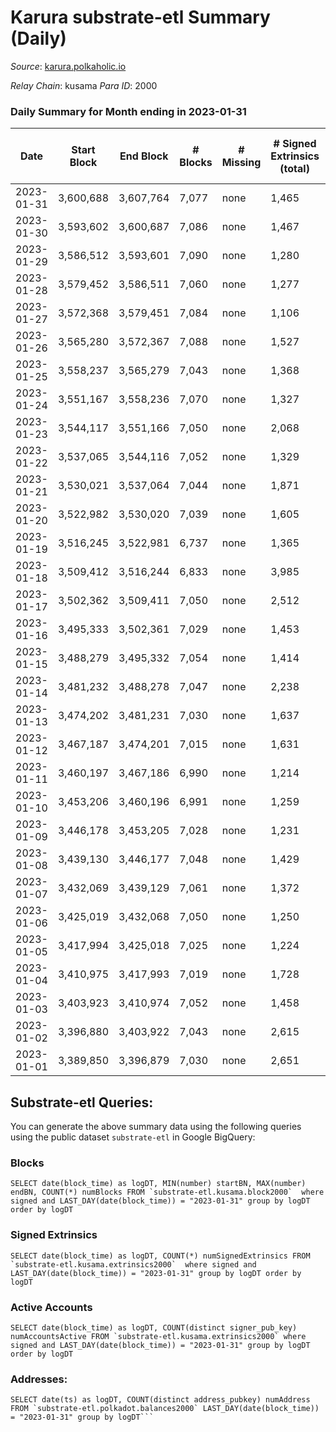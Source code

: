 # Karura substrate-etl Summary (Daily)

_Source_: [karura.polkaholic.io](https://karura.polkaholic.io)

*Relay Chain*: kusama
*Para ID*: 2000



### Daily Summary for Month ending in 2023-01-31


| Date | Start Block | End Block | # Blocks | # Missing | # Signed Extrinsics (total) | # Active Accounts | # Addresses with Balances | # Events | # Transfers | # XCM Transfers In | # XCM Transfers Out |
| ---- | ----------- | --------- | -------- | --------- | --------------------------- | ----------------- | ------------------------- | -------- | ----------- | ------------------ | ------------------- |
| 2023-01-31 | 3,600,688 | 3,607,764 | 7,077 | none | 1,465 | 164 | 94,704 | 61,533 | 1,332 ($518,718) | 83 ($37,780.33) | 109 ($80,197.79) |
| 2023-01-30 | 3,593,602 | 3,600,687 | 7,086 | none | 1,467 | 194 | 94,680 | 61,747 | 1,337 ($231,695) | 101 ($44,016.08) | 97 ($68,084.84) |
| 2023-01-29 | 3,586,512 | 3,593,601 | 7,090 | none | 1,280 | 169 | 94,665 | 60,604 | 1,246 ($223,506) | 107 ($55,914.91) | 108 ($57,243.58) |
| 2023-01-28 | 3,579,452 | 3,586,511 | 7,060 | none | 1,277 | 148 | 94,643 | 60,364 | 1,143 ($290,683) | 81 ($43,378.98) | 84 ($47,550.06) |
| 2023-01-27 | 3,572,368 | 3,579,451 | 7,084 | none | 1,106 | 137 | 94,633 | 58,480 | 904 ($208,901) | 93 ($44,768.30) | 96 ($39,560.26) |
| 2023-01-26 | 3,565,280 | 3,572,367 | 7,088 | none | 1,527 | 140 | 94,620 | 62,411 | 1,444 ($405,322) | 108 ($32,930.71) | 96 ($34,404.57) |
| 2023-01-25 | 3,558,237 | 3,565,279 | 7,043 | none | 1,368 | 145 | 94,609 | 60,691 | 1,207 ($211,913) | 93 ($47,440.05) | 125 ($41,144.28) |
| 2023-01-24 | 3,551,167 | 3,558,236 | 7,070 | none | 1,327 | 161 | 94,594 | 60,771 | 1,208 ($221,972) | 126 ($42,808.68) | 153 ($53,906.34) |
| 2023-01-23 | 3,544,117 | 3,551,166 | 7,050 | none | 2,068 | 164 | 94,584 | 67,644 | 2,190 ($525,023) | 192 ($134,901) | 194 ($130,108) |
| 2023-01-22 | 3,537,065 | 3,544,116 | 7,052 | none | 1,329 | 141 | 94,569 | 60,952 | 1,374 ($349,064) | 103 ($37,822.53) | 127 ($59,981.16) |
| 2023-01-21 | 3,530,021 | 3,537,064 | 7,044 | none | 1,871 | 191 | 94,551 | 65,946 | 2,052 ($572,722) | 130 ($54,165.48) | 158 ($50,211.11) |
| 2023-01-20 | 3,522,982 | 3,530,020 | 7,039 | none | 1,605 | 158 | 94,529 | 64,041 | 1,733 ($400,459) | 179 ($81,634.03) | 188 ($119,170) |
| 2023-01-19 | 3,516,245 | 3,522,981 | 6,737 | none | 1,365 | 139 | 94,509 | 59,539 | 1,386 ($260,617) | 164 ($61,405.37) | 167 ($72,371.75) |
| 2023-01-18 | 3,509,412 | 3,516,244 | 6,833 | none | 3,985 | 177 | 94,497 | 76,526 | 2,245 ($529,931) | 279 ($131,704) | 258 ($139,504) |
| 2023-01-17 | 3,502,362 | 3,509,411 | 7,050 | none | 2,512 | 215 | 94,484 | 72,129 | 2,654 ($488,015) | 307 ($95,390.56) | 313 ($144,893) |
| 2023-01-16 | 3,495,333 | 3,502,361 | 7,029 | none | 1,453 | 157 | 94,461 | 61,695 | 1,458 ($307,257) | 102 ($17,791.55) | 111 ($38,297.50) |
| 2023-01-15 | 3,488,279 | 3,495,332 | 7,054 | none | 1,414 | 175 | 94,445 | 61,829 | 1,439 ($313,846) | 115 ($25,088.26) | 118 ($27,852.14) |
| 2023-01-14 | 3,481,232 | 3,488,278 | 7,047 | none | 2,238 | 172 | 94,427 | 68,636 | 2,265 ($500,317) | 163 ($61,491.14) | 206 ($72,718.38) |
| 2023-01-13 | 3,474,202 | 3,481,231 | 7,030 | none | 1,637 | 208 | 94,408 | 63,256 | 1,677 ($371,845) | 106 ($48,914.81) | 117 ($59,872.77) |
| 2023-01-12 | 3,467,187 | 3,474,201 | 7,015 | none | 1,631 | 194 | 94,388 | 62,227 | 1,414 ($316,059) | 87 ($16,340.08) | 131 ($40,180.26) |
| 2023-01-11 | 3,460,197 | 3,467,186 | 6,990 | none | 1,214 | 168 | 94,368 | 59,086 | 1,092 ($380,333) | 85 ($21,866.69) | 118 ($34,730.71) |
| 2023-01-10 | 3,453,206 | 3,460,196 | 6,991 | none | 1,259 | 148 | 94,349 | 59,267 | 1,026 ($190,542) | 92 ($38,474.06) | 100 ($76,674.49) |
| 2023-01-09 | 3,446,178 | 3,453,205 | 7,028 | none | 1,231 | 146 | 94,332 | 59,739 | 1,138 ($167,597) | 113 ($24,113.65) | 132 ($21,615.69) |
| 2023-01-08 | 3,439,130 | 3,446,177 | 7,048 | none | 1,429 | 132 | 94,318 | 61,135 | 1,246 ($199,062) | 102 ($14,219.14) | 135 ($22,104.06) |
| 2023-01-07 | 3,432,069 | 3,439,129 | 7,061 | none | 1,372 | 142 | 94,302 | 60,216 | 1,024 ($180,909) | 110 ($18,036.24) | 102 ($19,634.72) |
| 2023-01-06 | 3,425,019 | 3,432,068 | 7,050 | none | 1,250 | 157 | 94,284 | 59,899 | 1,213 ($214,053) | 67 ($15,081.40) | 84 ($16,437.52) |
| 2023-01-05 | 3,417,994 | 3,425,018 | 7,025 | none | 1,224 | 140 | 94,265 | 59,213 | 1,067 ($183,352) | 64 ($8,924.57) | 93 ($19,715.47) |
| 2023-01-04 | 3,410,975 | 3,417,993 | 7,019 | none | 1,728 | 163 | 94,255 | 63,738 | 1,719 ($465,032) | 96 ($59,013.74) | 140 ($66,764.40) |
| 2023-01-03 | 3,403,923 | 3,410,974 | 7,052 | none | 1,458 | 157 | 94,244 | 61,442 | 1,379 ($367,462) | 69 ($18,958.51) | 96 ($21,926.27) |
| 2023-01-02 | 3,396,880 | 3,403,922 | 7,043 | none | 2,615 | 193 | 94,231 | 72,270 | 2,845 ($1,011,558) | 135 ($43,085.95) | 165 ($73,834.97) |
| 2023-01-01 | 3,389,850 | 3,396,879 | 7,030 | none | 2,651 | 178 | 94,220 | 71,467 | 2,477 ($789,598) | 163 ($51,773.52) | 169 ($55,143.63) |

## Substrate-etl Queries:
You can generate the above summary data using the following queries using the public dataset `substrate-etl` in Google BigQuery:


### Blocks
```
SELECT date(block_time) as logDT, MIN(number) startBN, MAX(number) endBN, COUNT(*) numBlocks FROM `substrate-etl.kusama.block2000`  where signed and LAST_DAY(date(block_time)) = "2023-01-31" group by logDT order by logDT
```


### Signed Extrinsics
```
SELECT date(block_time) as logDT, COUNT(*) numSignedExtrinsics FROM `substrate-etl.kusama.extrinsics2000`  where signed and LAST_DAY(date(block_time)) = "2023-01-31" group by logDT order by logDT
```


### Active Accounts
```
SELECT date(block_time) as logDT, COUNT(distinct signer_pub_key) numAccountsActive FROM `substrate-etl.kusama.extrinsics2000` where signed and LAST_DAY(date(block_time)) = "2023-01-31" group by logDT order by logDT
```


### Addresses:
```
SELECT date(ts) as logDT, COUNT(distinct address_pubkey) numAddress FROM `substrate-etl.polkadot.balances2000` LAST_DAY(date(block_time)) = "2023-01-31" group by logDT```

